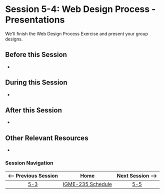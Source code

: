 # Session 5-4: Web Design Process - Presentations

We'll finish the Web Design Process Exercise and present your group designs.

## Before this Session
- 

## During this Session
- 

## After this Session
- 

## Other Relevant Resources
- 

### Session Navigation

| <-- Previous Session |               Home                  | Next Session --> |
|:--------------------:|:-----------------------------------:|:----------------:|
|  [5-3](5-3.md)       | [IGME-235 Schedule](../schedule.md) |   [5-5](5-5.md)  |
